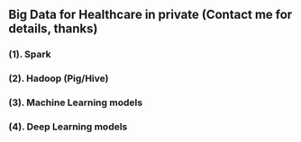 ## Big Data for Healthcare in private (Contact me for details, thanks)
### (1). Spark
### (2). Hadoop (Pig/Hive)
### (3). Machine Learning models 
### (4). Deep Learning models
